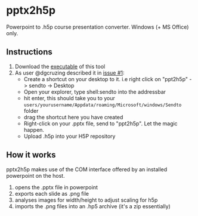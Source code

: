 # pptx2h5p
Powerpoint to .h5p course presentation converter. Windows (+ MS Office) only.

## Instructions
1. Download the [executable](https://github.com/MM-Lehmann/pptx2h5p/releases/latest) of this tool
2. As user @dgcruzing described it in [issue #1](https://github.com/MM-Lehmann/pptx2h5p/issues/1):
   - Create a shortcut on your desktop to it. i.e right click on "ppt2h5p" -> sendto -> Desktop
   - Open your explorer, type shell:sendto into the addressbar
   - hit enter, this should take you to your `users/yourusername/Appdata/roaming/Microsoft/windows/Sendto` folder
   - drag the shortcut here you have created
   - Right-click on your .pptx file, send to "ppt2h5p". Let the magic happen.
   - Upload .h5p into your H5P repository

## How it works
pptx2h5p makes use of the COM interface offered by an installed powerpoint on the host.
1. opens the .pptx file in powerpoint
2. exports each slide as .png file
3. analyses images for width/height to adjust scaling for h5p
4. imports the .png files into an .hp5 archive (it's a zip essentially)
